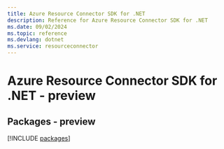 ```yaml
---
title: Azure Resource Connector SDK for .NET
description: Reference for Azure Resource Connector SDK for .NET
ms.date: 09/02/2024
ms.topic: reference
ms.devlang: dotnet
ms.service: resourceconnector
---
```

# Azure Resource Connector SDK for .NET - preview
## Packages - preview
[!INCLUDE [packages](resource-connector-index.md)]